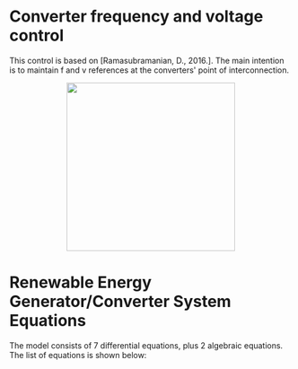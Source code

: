 # Converter frequency and voltage control
This control is based on [Ramasubramanian, D., 2016.]. The main intention is to maintain f and v references at the converters' point of interconnection.
<div align="center">
  <img src="https://github.com/user-attachments/assets/3ee38622-df1a-459b-8554-1532d05b529c" width="300">
</div>

# Renewable Energy Generator/Converter System Equations
The model consists of 7 differential equations, plus 2 algebraic equations. The list of equations is shown below:

